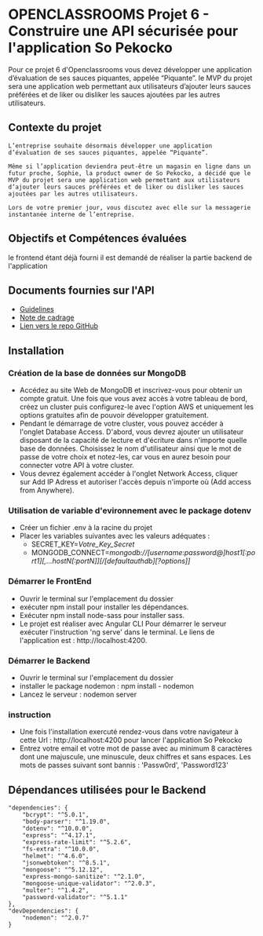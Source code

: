 # OPENCLASSROOMS Projet 6 - Construire une API sécurisée pour l'application So Pekocko


Pour ce projet 6 d'Openclassrooms vous devez développer une application d’évaluation de ses sauces piquantes, appelée “Piquante”. le MVP du projet sera une application web permettant aux utilisateurs d’ajouter leurs sauces préférées et de liker ou disliker les sauces ajoutées par les autres utilisateurs.


## Contexte du projet

    L’entreprise souhaite désormais développer une application d’évaluation de ses sauces piquantes, appelée “Piquante”. 

    Même si l’application deviendra peut-être un magasin en ligne dans un futur proche, Sophie, la product owner de So Pekocko, a décidé que le MVP du projet sera une application web permettant aux utilisateurs d’ajouter leurs sauces préférées et de liker ou disliker les sauces ajoutées par les autres utilisateurs. 

    Lors de votre premier jour, vous discutez avec elle sur la messagerie instantanée interne de l’entreprise. 

## Objectifs et Compétences évaluées

le frontend étant déjà fourni il est demandé de réaliser la partie backend de l'application


## Documents fournies sur l'API

* [Guidelines](https://s3-eu-west-1.amazonaws.com/course.oc-static.com/projects/DWJ_FR_P6/Guidelines+API.pdf)
* [Note de cadrage](https://s3-eu-west-1.amazonaws.com/course.oc-static.com/projects/DWJ_FR_P6/Guidelines+API.pdf)
* [Lien vers le repo GitHub](https://github.com/OpenClassrooms-Student-Center/dwj-projet6)

## Installation

### Création de la base de données sur MongoDB

* Accédez au site Web de MongoDB et inscrivez-vous pour obtenir un compte gratuit. Une fois que vous avez accès à votre tableau de bord, créez un cluster puis configurez-le avec l'option AWS et uniquement les options gratuites afin de pouvoir développer gratuitement.
* Pendant le démarrage de votre cluster, vous pouvez accéder à l'onglet Database Access. D'abord, vous devrez ajouter un utilisateur disposant de la capacité de lecture et d'écriture dans n'importe quelle base de données. Choisissez le nom d'utilisateur ainsi que le mot de passe de votre choix et notez-les, car vous en aurez besoin pour connecter votre API à votre cluster.
* Vous devrez également accéder à l'onglet Network Access, cliquer sur Add IP Adress et autoriser l'accès depuis n'importe où (Add access from Anywhere).

### Utilisation de variable d'evironnement avec le package dotenv

* Créer un fichier .env à la racine du projet
* Placer les variables suivantes avec les valeurs adéquates : 
    * SECRET_KEY=*Votre_Key_Secret*
    * MONGODB_CONNECT=*mongodb://[username:password@]host1[:port1][,...hostN[:portN]][/[defaultauthdb][?options]]*

### Démarrer le FrontEnd 

* Ouvrir le terminal sur l'emplacement du dossier
* exécuter npm install pour installer les dépendances.
* Exécuter npm install node-sass pour installer sass.
* Le projet est réaliser avec Angular CLI
Pour démarrer le serveur exécuter l'instruction 'ng serve' dans le terminal.
Le liens de l'application est : http://localhost:4200.

### Démarrer le Backend

* Ouvrir le terminal sur l'emplacement du dossier
* installer le package nodemon : npm install - nodemon
* Lancez le serveur : nodemon server

### instruction

* Une fois l'installation exercuté rendez-vous dans votre navigateur à cette Url : http://localhost:4200
pour lancer l'application So Pekocko
* Entrez votre email et votre mot de passe avec au minimum 8 caractères dont une majuscule, une minuscule, deux chiffres et sans espaces. Les mots de passes suivant sont bannis : 'Passw0rd', 'Password123'

## Dépendances utilisées pour le Backend

    "dependencies": {
        "bcrypt": "^5.0.1",
        "body-parser": "^1.19.0",
        "dotenv": "^10.0.0",
        "express": "^4.17.1",
        "express-rate-limit": "^5.2.6",
        "fs-extra": "^10.0.0",
        "helmet": "^4.6.0",
        "jsonwebtoken": "^8.5.1",
        "mongoose": "^5.12.12",
        "express-mongo-sanitize": "^2.1.0",
        "mongoose-unique-validator": "^2.0.3",
        "multer": "^1.4.2",
        "password-validator": "^5.1.1"
    },
    "devDependencies": {
        "nodemon": "^2.0.7"
    }